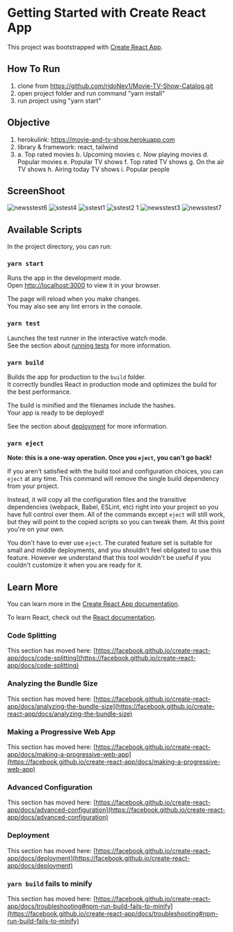 # Getting Started with Create React App

This project was bootstrapped with [Create React App](https://github.com/facebook/create-react-app).

## How To Run
1. clone from https://github.com/ridoNev1/Movie-TV-Show-Catalog.git
2. open project folder and run command "yarn install"
3. run project using "yarn start"

## Objective
1. herokulink: https://movie-and-tv-show.herokuapp.com
2. library & framework: react, tailwind
3. a. Top rated movies
   b. Upcoming movies
   c. Now playing movies
   d. Popular movies
   e. Popular TV shows
   f. Top rated TV shows
   g. On the air TV shows
   h. Airing today TV shows
   i. Popular people

## ScreenShoot
![newsstest6](https://user-images.githubusercontent.com/64463093/147650365-918f006b-2544-463c-8175-3ce897fd93f0.png)
![sstest4](https://user-images.githubusercontent.com/64463093/147650375-5a8863aa-a9f7-4867-b2db-9979846718fd.png)
![sstest1](https://user-images.githubusercontent.com/64463093/147650381-ac645e0c-906b-40c6-9684-182a12c0957a.png)
![sstest2 1](https://user-images.githubusercontent.com/64463093/147650387-415f252a-8d10-4218-9e42-c627a2a09ede.png)
![newsstest3](https://user-images.githubusercontent.com/64463093/147650394-fbaf7cf1-0307-49de-9ed2-6ec2f1594d2d.png)
![newsstest7](https://user-images.githubusercontent.com/64463093/147650400-c70c4c30-668c-4f42-a32a-c7850b08dabe.png)


## Available Scripts

In the project directory, you can run:

### `yarn start`

Runs the app in the development mode.\
Open [http://localhost:3000](http://localhost:3000) to view it in your browser.

The page will reload when you make changes.\
You may also see any lint errors in the console.

### `yarn test`

Launches the test runner in the interactive watch mode.\
See the section about [running tests](https://facebook.github.io/create-react-app/docs/running-tests) for more information.

### `yarn build`

Builds the app for production to the `build` folder.\
It correctly bundles React in production mode and optimizes the build for the best performance.

The build is minified and the filenames include the hashes.\
Your app is ready to be deployed!

See the section about [deployment](https://facebook.github.io/create-react-app/docs/deployment) for more information.

### `yarn eject`

**Note: this is a one-way operation. Once you `eject`, you can't go back!**

If you aren't satisfied with the build tool and configuration choices, you can `eject` at any time. This command will remove the single build dependency from your project.

Instead, it will copy all the configuration files and the transitive dependencies (webpack, Babel, ESLint, etc) right into your project so you have full control over them. All of the commands except `eject` will still work, but they will point to the copied scripts so you can tweak them. At this point you're on your own.

You don't have to ever use `eject`. The curated feature set is suitable for small and middle deployments, and you shouldn't feel obligated to use this feature. However we understand that this tool wouldn't be useful if you couldn't customize it when you are ready for it.

## Learn More

You can learn more in the [Create React App documentation](https://facebook.github.io/create-react-app/docs/getting-started).

To learn React, check out the [React documentation](https://reactjs.org/).

### Code Splitting

This section has moved here: [https://facebook.github.io/create-react-app/docs/code-splitting](https://facebook.github.io/create-react-app/docs/code-splitting)

### Analyzing the Bundle Size

This section has moved here: [https://facebook.github.io/create-react-app/docs/analyzing-the-bundle-size](https://facebook.github.io/create-react-app/docs/analyzing-the-bundle-size)

### Making a Progressive Web App

This section has moved here: [https://facebook.github.io/create-react-app/docs/making-a-progressive-web-app](https://facebook.github.io/create-react-app/docs/making-a-progressive-web-app)

### Advanced Configuration

This section has moved here: [https://facebook.github.io/create-react-app/docs/advanced-configuration](https://facebook.github.io/create-react-app/docs/advanced-configuration)

### Deployment

This section has moved here: [https://facebook.github.io/create-react-app/docs/deployment](https://facebook.github.io/create-react-app/docs/deployment)

### `yarn build` fails to minify

This section has moved here: [https://facebook.github.io/create-react-app/docs/troubleshooting#npm-run-build-fails-to-minify](https://facebook.github.io/create-react-app/docs/troubleshooting#npm-run-build-fails-to-minify)
